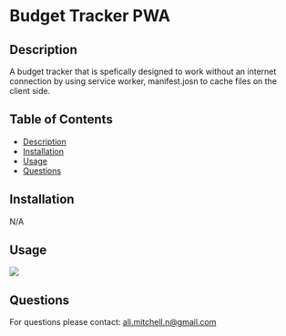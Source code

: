 # Budget Tracker PWA 



  ## Description
  A budget tracker that is spefically designed to work without an internet connection by using service worker, manifest.josn to cache files on the client side. 

  ## Table of Contents
  * [Description](#description)
  * [Installation](#installation)
  * [Usage](#usage)
  * [Questions](#questions)
  
  ## Installation 
  N/A
  ## Usage
  ![](https://user-images.githubusercontent.com/79877350/130389035-427f112f-42ce-44ad-b720-07d90503a1ad.png)

  ## Questions
  For questions please contact: ali.mitchell.n@gmail.com